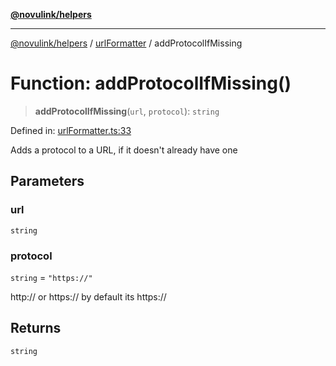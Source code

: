 [**@novulink/helpers**](../../README.md)

***

[@novulink/helpers](../../modules.md) / [urlFormatter](../README.md) / addProtocolIfMissing

# Function: addProtocolIfMissing()

> **addProtocolIfMissing**(`url`, `protocol`): `string`

Defined in: [urlFormatter.ts:33](https://github.com/M-Media-Group/app.novu.link/blob/d43aa75d61cafdf214ab3b4b66ffcaae1fde7b4e/packages/helpers/src/urlFormatter.ts#L33)

Adds a protocol to a URL, if it doesn't already have one

## Parameters

### url

`string`

### protocol

`string` = `"https://"`

http:// or https:// by default its https://

## Returns

`string`
